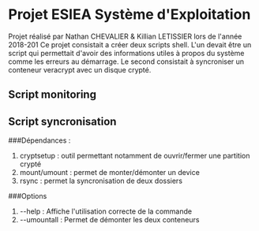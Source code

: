# Projet ESIEA Système d'Exploitation
Projet réalisé par Nathan CHEVALIER & Killian LETISSIER lors de l'année 2018-201
Ce projet consistait a créer deux scripts shell. L'un devait être un script qui permettait d'avoir des informations utiles à propos du système comme les erreurs au démarrage. Le second consistait à syncroniser un conteneur veracrypt avec un disque crypté.

## Script monitoring

## Script syncronisation
###Dépendances : 
1. cryptsetup : outil permettant notamment de ouvrir/fermer une partition crypté 
1. mount/umount : permet de monter/démonter un device
1. rsync : permet la syncronisation de deux dossiers

###Options
1. --help : Affiche l'utilisation correcte de la commande
1. --umountall : Permet de démonter les deux conteneurs
